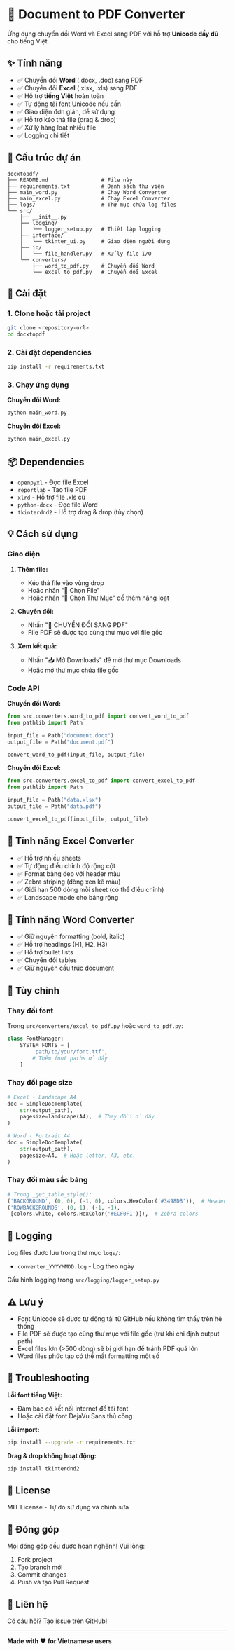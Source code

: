 # 📄 Document to PDF Converter

Ứng dụng chuyển đổi Word và Excel sang PDF với hỗ trợ **Unicode đầy đủ** cho tiếng Việt.

## ✨ Tính năng

- ✅ Chuyển đổi **Word** (.docx, .doc) sang PDF
- ✅ Chuyển đổi **Excel** (.xlsx, .xls) sang PDF
- ✅ Hỗ trợ **tiếng Việt** hoàn toàn
- ✅ Tự động tải font Unicode nếu cần
- ✅ Giao diện đơn giản, dễ sử dụng
- ✅ Hỗ trợ kéo thả file (drag & drop)
- ✅ Xử lý hàng loạt nhiều file
- ✅ Logging chi tiết

## 📁 Cấu trúc dự án

```
docxtopdf/
├── README.md                 # File này
├── requirements.txt          # Danh sách thư viện
├── main_word.py              # Chạy Word Converter
├── main_excel.py             # Chạy Excel Converter
├── logs/                     # Thư mục chứa log files
└── src/
    ├── __init__.py
    ├── logging/
    │   └── logger_setup.py   # Thiết lập logging
    ├── interface/
    │   └── tkinter_ui.py     # Giao diện người dùng
    ├── io/
    │   └── file_handler.py   # Xử lý file I/O
    └── converters/
        ├── word_to_pdf.py    # Chuyển đổi Word
        └── excel_to_pdf.py   # Chuyển đổi Excel
```

## 🚀 Cài đặt

### 1. Clone hoặc tải project

```bash
git clone <repository-url>
cd docxtopdf
```

### 2. Cài đặt dependencies

```bash
pip install -r requirements.txt
```

### 3. Chạy ứng dụng

**Chuyển đổi Word:**
```bash
python main_word.py
```

**Chuyển đổi Excel:**
```bash
python main_excel.py
```

## 📦 Dependencies

- `openpyxl` - Đọc file Excel
- `reportlab` - Tạo file PDF
- `xlrd` - Hỗ trợ file .xls cũ
- `python-docx` - Đọc file Word
- `tkinterdnd2` - Hỗ trợ drag & drop (tùy chọn)

## 💡 Cách sử dụng

### Giao diện

1. **Thêm file:**
   - Kéo thả file vào vùng drop
   - Hoặc nhấn "📂 Chọn File"
   - Hoặc nhấn "📁 Chọn Thư Mục" để thêm hàng loạt

2. **Chuyển đổi:**
   - Nhấn "🔄 CHUYỂN ĐỔI SANG PDF"
   - File PDF sẽ được tạo cùng thư mục với file gốc

3. **Xem kết quả:**
   - Nhấn "📥 Mở Downloads" để mở thư mục Downloads
   - Hoặc mở thư mục chứa file gốc

### Code API

**Chuyển đổi Word:**
```python
from src.converters.word_to_pdf import convert_word_to_pdf
from pathlib import Path

input_file = Path("document.docx")
output_file = Path("document.pdf")

convert_word_to_pdf(input_file, output_file)
```

**Chuyển đổi Excel:**
```python
from src.converters.excel_to_pdf import convert_excel_to_pdf
from pathlib import Path

input_file = Path("data.xlsx")
output_file = Path("data.pdf")

convert_excel_to_pdf(input_file, output_file)
```

## 🎨 Tính năng Excel Converter

- ✅ Hỗ trợ nhiều sheets
- ✅ Tự động điều chỉnh độ rộng cột
- ✅ Format bảng đẹp với header màu
- ✅ Zebra striping (dòng xen kẽ màu)
- ✅ Giới hạn 500 dòng mỗi sheet (có thể điều chỉnh)
- ✅ Landscape mode cho bảng rộng

## 🎨 Tính năng Word Converter

- ✅ Giữ nguyên formatting (bold, italic)
- ✅ Hỗ trợ headings (H1, H2, H3)
- ✅ Hỗ trợ bullet lists
- ✅ Chuyển đổi tables
- ✅ Giữ nguyên cấu trúc document

## 🔧 Tùy chỉnh

### Thay đổi font

Trong `src/converters/excel_to_pdf.py` hoặc `word_to_pdf.py`:

```python
class FontManager:
    SYSTEM_FONTS = [
        'path/to/your/font.ttf',
        # Thêm font paths ở đây
    ]
```

### Thay đổi page size

```python
# Excel - Landscape A4
doc = SimpleDocTemplate(
    str(output_path),
    pagesize=landscape(A4),  # Thay đổi ở đây
)

# Word - Portrait A4
doc = SimpleDocTemplate(
    str(output_path),
    pagesize=A4,  # Hoặc letter, A3, etc.
)
```

### Thay đổi màu sắc bảng

```python
# Trong _get_table_style():
('BACKGROUND', (0, 0), (-1, 0), colors.HexColor('#3498DB')),  # Header color
('ROWBACKGROUNDS', (0, 1), (-1, -1),
 [colors.white, colors.HexColor('#ECF0F1')]),  # Zebra colors
```

## 📝 Logging

Log files được lưu trong thư mục `logs/`:
- `converter_YYYYMMDD.log` - Log theo ngày

Cấu hình logging trong `src/logging/logger_setup.py`

## ⚠️ Lưu ý

- Font Unicode sẽ được tự động tải từ GitHub nếu không tìm thấy trên hệ thống
- File PDF sẽ được tạo cùng thư mục với file gốc (trừ khi chỉ định output path)
- Excel files lớn (>500 dòng) sẽ bị giới hạn để tránh PDF quá lớn
- Word files phức tạp có thể mất formatting một số

## 🐛 Troubleshooting

**Lỗi font tiếng Việt:**
- Đảm bảo có kết nối internet để tải font
- Hoặc cài đặt font DejaVu Sans thủ công

**Lỗi import:**
```bash
pip install --upgrade -r requirements.txt
```

**Drag & drop không hoạt động:**
```bash
pip install tkinterdnd2
```

## 📜 License

MIT License - Tự do sử dụng và chỉnh sửa

## 🤝 Đóng góp

Mọi đóng góp đều được hoan nghênh! Vui lòng:
1. Fork project
2. Tạo branch mới
3. Commit changes
4. Push và tạo Pull Request

## 📧 Liên hệ

Có câu hỏi? Tạo issue trên GitHub!

---

**Made with ❤️ for Vietnamese users**